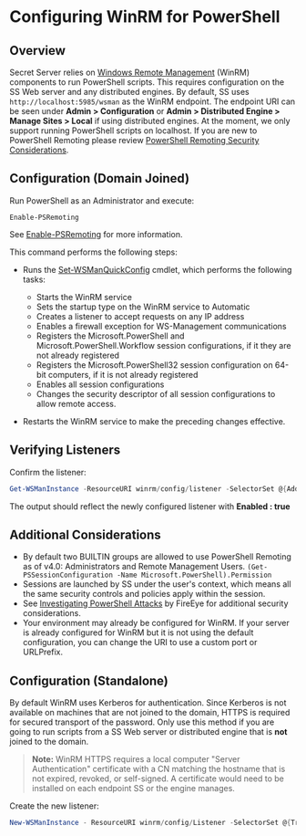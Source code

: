 [title]: # (Configuring WinRM for PowerShell)
[tags]: # (API,Scripting,WinRM)
[priority]: # (1000)
[redirect]: # (SetUpPowerShell)

# Configuring WinRM for PowerShell

## Overview

Secret Server relies on [Windows Remote Management](http://msdn.microsoft.com/en-us/library/windows/desktop/aa384426(v=vs.85).aspx) (WinRM) components to run PowerShell scripts. This requires configuration on the SS Web server and any distributed engines. By default, SS uses `http://localhost:5985/wsman` as the WinRM endpoint. The endpoint URI can be seen under **Admin \> Configuration** or **Admin \> Distributed Engine \> Manage Sites \> Local** if using distributed engines. At the moment, we only support running PowerShell scripts on localhost. If you are new to PowerShell Remoting please review [PowerShell Remoting Security Considerations](https://docs.microsoft.com/en-us/powershell/scripting/setup/winrmsecurity?view=powershell-6).

## Configuration (Domain Joined)

Run PowerShell as an Administrator and execute:

`Enable-PSRemoting`

See [Enable-PSRemoting](https://docs.microsoft.com/en-us/powershell/module/microsoft.powershell.core/enable-psremoting?view=powershell-5.1) for more information.

This command performs the following steps:

- Runs the [Set-WSManQuickConfig](http://go.microsoft.com/fwlink/?LinkID=141463) cmdlet, which performs the following tasks:

   - Starts the WinRM service
   - Sets the startup type on the WinRM service to Automatic
   - Creates a listener to accept requests on any IP address
   - Enables a firewall exception for WS-Management communications
   - Registers the Microsoft.PowerShell and Microsoft.PowerShell.Workflow session configurations, if it they are not already registered
   - Registers the Microsoft.PowerShell32 session configuration on 64-bit computers, if it is not already registered
   - Enables all session configurations
   - Changes the security descriptor of all session configurations to allow remote access.
- Restarts the WinRM service to make the preceding changes effective.


## Verifying Listeners

Confirm the listener:

```powershell
Get-WSManInstance -ResourceURI winrm/config/listener -SelectorSet @{Address="*";Transport="http"}
```

The output should reflect the newly configured listener with **Enabled : true**

## Additional Considerations

- By default two BUILTIN groups are allowed to use PowerShell Remoting as of v4.0: Administrators and Remote Management Users.
  `(Get-PSSessionConfiguration -Name Microsoft.PowerShell).Permission`
- Sessions are launched by SS under the user's context, which means all the same security controls and policies apply within the session.
- See [Investigating PowerShell Attacks](https://www.fireeye.com/content/dam/fireeye-www/global/en/solutions/pdfs/wp-lazanciyan-investigating-powershell-attacks.pdf) by FireEye for additional security considerations.
- Your environment may already be configured for WinRM. If your server is already configured for WinRM but it is not using the default configuration, you can change the URI to use a custom port or URLPrefix.

## Configuration (Standalone)

By default WinRM uses Kerberos for authentication. Since Kerberos is not available on machines that are not joined to the domain, HTTPS is required for secured transport of the password. Only use this method if you are going to run scripts from a SS Web server or distributed engine that is **not** joined to the domain.

> **Note:** WinRM HTTPS requires a local computer "Server Authentication" certificate with a CN matching the hostname that is not expired, revoked, or self-signed. A certificate would need to be installed on each endpoint SS or the engine manages.

Create the new listener:

```powershell
New-WSManInstance - ResourceURI winrm/config/Listener -SelectorSet @{Transport=HTTPS} -ValueSet @{Hostname="HOST";CertificateThumbprint="XXXXXXXXXX"}
```
